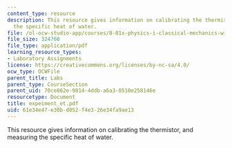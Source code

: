 ```yaml
---
content_type: resource
description: This resource gives information on calibrating the thermistor, and measuring
  the specific heat of water.
file: /ol-ocw-studio-app/courses/8-01x-physics-i-classical-mechanics-with-an-experimental-focus-fall-2002/61e34e47e30bd052f4e326e34fa9ae13_expeiment_et.pdf
file_size: 324760
file_type: application/pdf
learning_resource_types:
- Laboratory Assignments
license: https://creativecommons.org/licenses/by-nc-sa/4.0/
ocw_type: OCWFile
parent_title: Labs
parent_type: CourseSection
parent_uid: 70ce862e-9814-4ddb-a6a3-0510e258146e
resourcetype: Document
title: expeiment_et.pdf
uid: 61e34e47-e30b-d052-f4e3-26e34fa9ae13
---
```

This resource gives information on calibrating the thermistor, and measuring the specific heat of water.